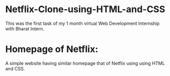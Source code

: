 # Netflix-Clone-using-HTML-and-CSS
This was the first task of my 1 month virtual Web Development Internship with Bharat Intern.
# Homepage of Netflix:
A simple website having similar homepage that of Netflix using using HTML and CSS.
